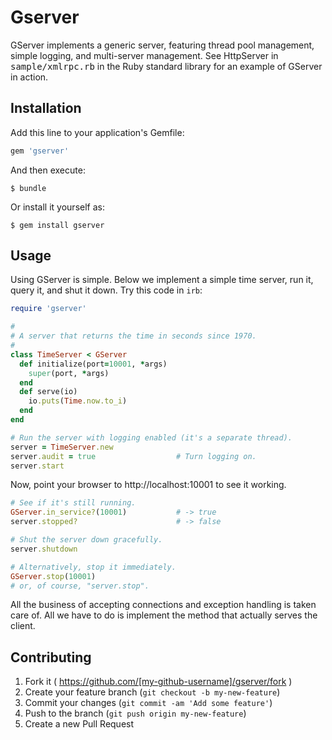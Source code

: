 # Gserver

GServer implements a generic server, featuring thread pool management,
simple logging, and multi-server management.  See HttpServer in
<tt>sample/xmlrpc.rb</tt> in the Ruby standard library for an example of
GServer in action.

## Installation

Add this line to your application's Gemfile:

```ruby
gem 'gserver'
```

And then execute:

    $ bundle

Or install it yourself as:

    $ gem install gserver

## Usage

Using GServer is simple.  Below we implement a simple time server, run it,
query it, and shut it down.  Try this code in `irb`:

```ruby
require 'gserver'

#
# A server that returns the time in seconds since 1970.
#
class TimeServer < GServer
  def initialize(port=10001, *args)
    super(port, *args)
  end
  def serve(io)
    io.puts(Time.now.to_i)
  end
end

# Run the server with logging enabled (it's a separate thread).
server = TimeServer.new
server.audit = true                  # Turn logging on.
server.start
```

Now, point your browser to http://localhost:10001 to see it working.

```ruby
# See if it's still running.
GServer.in_service?(10001)           # -> true
server.stopped?                      # -> false

# Shut the server down gracefully.
server.shutdown

# Alternatively, stop it immediately.
GServer.stop(10001)
# or, of course, "server.stop".
```

All the business of accepting connections and exception handling is taken
care of.  All we have to do is implement the method that actually serves the
client.

## Contributing

1. Fork it ( https://github.com/[my-github-username]/gserver/fork )
2. Create your feature branch (`git checkout -b my-new-feature`)
3. Commit your changes (`git commit -am 'Add some feature'`)
4. Push to the branch (`git push origin my-new-feature`)
5. Create a new Pull Request
